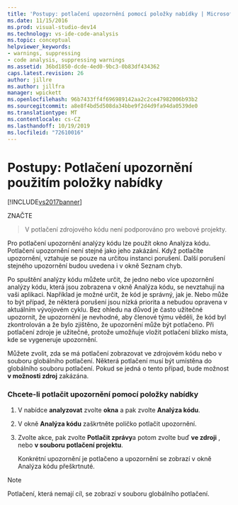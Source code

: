 ```yaml
---
title: 'Postupy: potlačení upozornění pomocí položky nabídky | Microsoft Docs'
ms.date: 11/15/2016
ms.prod: visual-studio-dev14
ms.technology: vs-ide-code-analysis
ms.topic: conceptual
helpviewer_keywords:
- warnings, suppressing
- code analysis, suppressing warnings
ms.assetid: 36bd1850-dcde-4ed0-9bc3-0b83df434362
caps.latest.revision: 26
author: jillre
ms.author: jillfra
manager: wpickett
ms.openlocfilehash: 96b7433ff4f696989142aa2c2ce47982006b93b2
ms.sourcegitcommit: a8e8f4bd5d508da34bbe9f2d4d9fa94da0539de0
ms.translationtype: MT
ms.contentlocale: cs-CZ
ms.lasthandoff: 10/19/2019
ms.locfileid: "72610016"
---
```

# <a name="how-to-suppress-warnings-by-using-the-menu-item"></a>Postupy: Potlačení upozornění použitím položky nabídky
[!INCLUDE[vs2017banner](../includes/vs2017banner.md)]

ZNAČTE
> V potlačení zdrojového kódu není podporováno pro webové projekty.

 Pro potlačení upozornění analýzy kódu lze použít okno Analýza kódu. Potlačení upozornění není stejné jako jeho zakázání. Když potlačíte upozornění, vztahuje se pouze na určitou instanci porušení. Další porušení stejného upozornění budou uvedena i v okně Seznam chyb.

 Po spuštění analýzy kódu můžete určit, že jedno nebo více upozornění analýzy kódu, která jsou zobrazena v okně Analýza kódu, se nevztahují na vaši aplikaci. Například je možné určit, že kód je správný, jak je. Nebo může to být případ, že některá porušení jsou nízká priorita a nebudou opravena v aktuálním vývojovém cyklu. Bez ohledu na důvod je často užitečné upozornit, že upozornění je nevhodné, aby členové týmu věděli, že kód byl zkontrolován a že bylo zjištěno, že upozornění může být potlačeno. Při potlačení zdroje je užitečné, protože umožňuje vložit potlačení blízko místa, kde se vygeneruje upozornění.

 Můžete zvolit, zda se má potlačení zobrazovat ve zdrojovém kódu nebo v souboru globálního potlačení. Některá potlačení musí být umístěna do globálního souboru potlačení. Pokud se jedná o tento případ, bude možnost **v možnosti zdroj** zakázána.

### <a name="to-suppress-a-warning-by-using-menu-item"></a>Chcete-li potlačit upozornění pomocí položky nabídky

1. V nabídce **analyzovat** zvolte **okna** a pak zvolte **Analýza kódu**.

2. V okně **Analýza kódu** zaškrtněte políčko potlačit upozornění.

3. Zvolte akce, pak zvolte **Potlačit zprávy**a potom zvolte buď **ve zdroji** , nebo **v souboru potlačení projektu**.

     Konkrétní upozornění je potlačeno a upozornění se zobrazí v okně Analýza kódu přeškrtnuté.

> [!NOTE]
> Potlačení, která nemají cíl, se zobrazí v souboru globálního potlačení.

